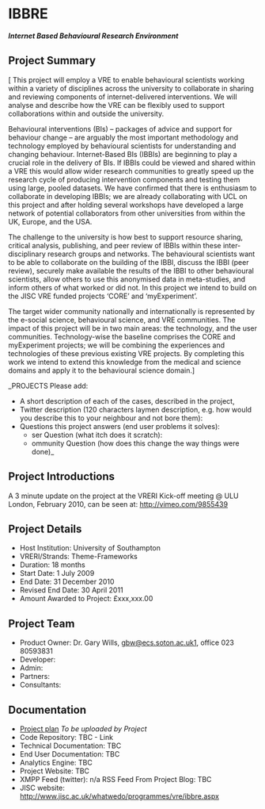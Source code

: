 # IBBRE #
**_Internet Based Behavioural Research Environment_**

## Project Summary ##
[ This project will employ a VRE to enable behavioural scientists working within a variety of disciplines across the university to collaborate in sharing and reviewing components of internet-delivered interventions. We will analyse and describe how the VRE can be flexibly used to support collaborations within and outside the university.

Behavioural interventions (BIs) – packages of advice and support for behaviour change – are arguably the most important methodology and technology employed by behavioural scientists for understanding and changing behaviour. Internet-Based BIs (IBBIs) are beginning to play a crucial role in the delivery of BIs. If IBBIs could be viewed and shared within a VRE this would allow wider research communities to greatly speed up the research cycle of producing intervention components and testing them using large, pooled datasets. We have confirmed that there is enthusiasm to collaborate in developing IBBIs; we are already collaborating with UCL on this project and after holding several workshops have developed a large network of potential collaborators from other universities from within the UK, Europe, and the USA.

The challenge to the university is how best to support resource sharing, critical analysis, publishing, and peer review of IBBIs within these inter-disciplinary research groups and networks.
The behavioural scientists want to be able to collaborate on the building of the IBBI, discuss the IBBI (peer review), securely make available the results of the IBBI to other behavioural scientists, allow others to use this anonymised data in meta-studies, and inform others of what worked or did not. In this project we intend to build on the JISC VRE funded projects ‘CORE’ and ‘myExperiment’.

The target wider community nationally and internationally is represented by the e-social science, behavioural science, and VRE communities. The impact of this project will be in two main areas: the technology, and the user communities. Technology-wise the baseline comprises the CORE and myExperiment projects; we will be combining the experiences and technologies of these previous existing VRE projects. By completing this work we intend to extend this knowledge from the medical and science domains and apply it to the behavioural science domain.]

_PROJECTS Please add:
  * A short description of each of the cases, described in the project,
  * Twitter description (120 characters laymen description, e.g. how would you describe this to your neighbour and not bore them):
  * Questions this project answers (end user problems it solves):
    * ser Question (what itch does it scratch):
    * ommunity Question (how does this change the way things were done)_

## Project Introductions ##

A 3 minute update on the project at the VRERI Kick-off meeting @ ULU London, February 2010, can be seen at: http://vimeo.com/9855439

## Project Details ##
  * Host Institution: University   of Southampton
  * VRERI/Strands: Theme-Frameworks
  * Duration: 18 months
  * Start Date: 1 July 2009
  * End Date: 31 December 2010
  * Revised End Date: 30 April 2011
  * Amount Awarded to Project: £xxx,xxx.00

## Project Team ##
  * Product Owner: Dr. Gary Wills, gbw@ecs.soton.ac.uk1, office 023 80593831
  * Developer:
  * Admin:
  * Partners:
  * Consultants:

## Documentation ##
  * [Project plan](http://vreri.googlecode.com/files/XXX) _To be uploaded by Project_
  * Code Repository: TBC - Link
  * Technical Documentation: TBC
  * End User Documentation: TBC
  * Analytics Engine: TBC
  * Project Website: TBC
  * XMPP Feed (twitter): n/a RSS Feed From Project Blog: TBC
  * JISC website: http://www.jisc.ac.uk/whatwedo/programmes/vre/ibbre.aspx